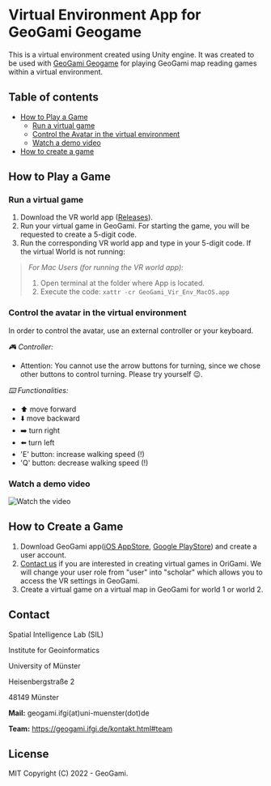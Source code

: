 # Virtual Environment App for GeoGami Geogame

This is a virtual environment created using Unity engine. It was created to be used with [GeoGami Geogame](https://github.com/origami-team/origami) for playing GeoGami map reading games within a virtual environment. 

## Table of contents

<!--ts-->
   * [How to Play a Game](#how-to-play-a-game)
      - [Run a virtual game](#run-a-virtual-game)
      - [Control the Avatar in the virtual environment](#control-the-avatar-in-the-virtual-environment)
      - [Watch a demo video](#watch-a-demo-video)
   * [How to create a game](#how-to-create-a-game)
<!--te-->

## How to Play a Game

  ###  Run a virtual game
  1. Download the VR world app ([Releases](https://github.com/origami-team/geogami-virtual-environment-app/releases/latest)).
  2. Run your virtual game in GeoGami. For starting the game, you will be requested to create a 5-digit code.
  3. Run the corresponding VR world app and type in your 5-digit code. If the virtual World is not running:

  
  >_For Mac Users (for running the VR world app):_
  >1. Open terminal at the folder where App is located.
  >2. Execute the code: `xattr -cr GeoGami_Vir_Env_MacOS.app`


  ### Control the avatar in the virtual environment

  In order to control the avatar, use an external controller or your keyboard.

  _:video_game: Controller:_
  - Attention: You cannot use the arrow buttons for turning, since we chose other buttons to control turning. Please try yourself :wink:.

  _:keyboard: Functionalities:_

  * :arrow_up: move forward
  * :arrow_down: move backward
  * :arrow_right: turn right
  * :arrow_left: turn left	
  * 'E' button: increase walking speed (!)
  * 'Q' button: decrease walking speed (!)


  ### Watch a demo video
  ![Watch the video](https://uni-muenster.sciebo.de/s/QMmZzoTCW1H0Seg)


## How to Create a Game

1. Download GeoGami app([iOS AppStore](https://apps.apple.com/app/geogami/id1614864078), [Google PlayStore](https://play.google.com/store/apps/details?id=com.ifgi.geogami)) and create a user account.
2. [Contact us](https://geogami.ifgi.de/kontakt.html) if you are interested in creating virtual games in OriGami. We will change your user role from "user" into "scholar" which allows you to access the VR settings in GeoGami.
3. Create a virtual game on a virtual map in GeoGami for world 1 or world 2.


## Contact

Spatial Intelligence Lab (SIL)

Institute for Geoinformatics

University of Münster

Heisenbergstraße 2

48149 Münster


**Mail:** geogami.ifgi(at)uni-muenster(dot)de

**Team:** https://geogami.ifgi.de/kontakt.html#team

## License

MIT
Copyright (C) 2022 - GeoGami.
